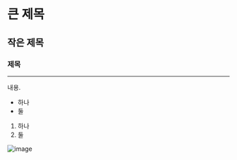 # 큰 제목
## 작은 제목
### 제목
---
내용.
* 하나
* 둘
1. 하나
2. 둘

![image](https://github.com/kim3q/others/assets/26562974/aa17d750-1c59-432b-a436-556ee27ba1fb)
